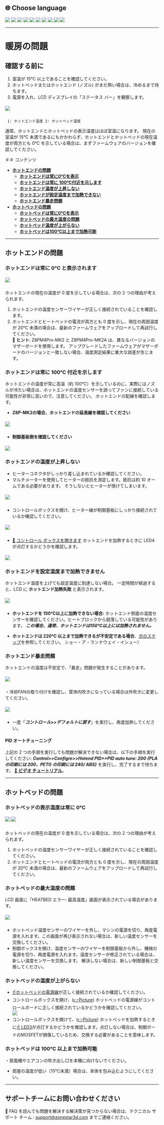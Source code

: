 ## <a id="choose-language">:globe_with_meridians: Choose language</a>
[![](../lanpic/EN.png)](https://github.com/ZONESTAR3D/Z8P/blob/main/Z8P_FAQ/Issue_heating/readme.md)
[![](../lanpic/ES.png)](https://github.com/ZONESTAR3D/Z8P/blob/main/Z8P_FAQ/Issue_heating/readme-es.md)
[![](../lanpic/PT.png)](https://github.com/ZONESTAR3D/Z8P/blob/main/Z8P_FAQ/Issue_heating/readme-pt.md)
[![](../lanpic/FR.png)](https://github.com/ZONESTAR3D/Z8P/blob/main/Z8P_FAQ/Issue_heating/readme-fr.md)
[![](../lanpic/DE.png)](https://github.com/ZONESTAR3D/Z8P/blob/main/Z8P_FAQ/Issue_heating/readme-de.md)
[![](../lanpic/IT.png)](https://github.com/ZONESTAR3D/Z8P/blob/main/Z8P_FAQ/Issue_heating/readme-it.md)
[![](../lanpic/RU.png)](https://github.com/ZONESTAR3D/Z8P/blob/main/Z8P_FAQ/Issue_heating/readme-ru.md)
[![](../lanpic/JP.png)](https://github.com/ZONESTAR3D/Z8P/blob/main/Z8P_FAQ/Issue_heating/readme-jp.md)
[![](../lanpic/KR.png)](https://github.com/ZONESTAR3D/Z8P/blob/main/Z8P_FAQ/Issue_heating/readme-kr.md)
[![](../lanpic/SA.png)](https://github.com/ZONESTAR3D/Z8P/blob/main/Z8P_FAQ/Issue_heating/readme-ar.md)

-----
# 暖房の問題
## 確認する前に
1. 室温が 15℃ 以上であることを確認してください。
2. ホットベッドまたはホットエンド (ノズル) がまだ熱い場合は、冷めるまで待ちます。
3. 電源を入れ、LCD ディスプレイの「ステータス バー」を観察します。
##### ![](./LCD_screen.jpg)
>
     1: ホットエンド温度 2: ホットベッド温度
通常、ホットエンドとホットベッドの表示温度はほぼ室温になります。
現在の室温が 15℃ 未満であるにもかかわらず、ホットエンドとホットベッドの現在温度が両方とも 0℃ を示している場合は、まずファームウェアのバージョンを確認してください。

＃＃ コンテンツ
- **[ホットエンドの問題](#a)**
   - **[ホットエンドは常に0℃を表示](#a1)**
   - **[ホットエンドは常に 100℃付近を示します](#a2)**
   - **[ホットエンド温度が上昇しない](#a3)**
   - **[ホットエンドが設定温度まで加熱できない](#14)**
   - **[ホットエンド暴走問題](#a5)**
- **[ホットベッドの問題](#b)**
   - **[ホットベッドは常に0℃を表示](#b1)**
   - **[ホットベッドの最大温度の問題](#b2)**
   - **[ホットベッド温度が上がらない](#b3)**
   - **[ホットベッドは100℃以上まで加熱可能](#b4)**

-----
## <a id="a">ホットエンドの問題</a>
### <a id="a1">ホットエンドは常に 0℃ と表示されます</a>
##### ![](hotend_min_temperature.jpg)  
ホットエンドの現在の温度が 0 度を示している場合は、次の 2 つの理由が考えられます。
1. ホットエンドの温度センサーワイヤーが正しく接続されていることを確認します。
2. ホットエンドとヒートベッドの電流が両方とも 0 度を示し、現在の周囲温度が 20℃ 未満の場合は、最新のファームウェアをアップロードして再試行してください。    
:pushpin: **ヒント**: Z8PM4Pro-MK2 と Z8PM4Pro-MK2A は、異なるバージョンのマザーボードを使用します。 アップグレードしたファームウェアがマザーボードのバージョンと一致しない場合、温度測定結果に重大な誤差が生じます。

### <a id="a2">ホットエンドは常に 100℃ 付近を示します </a>
ホットエンドの温度が常に高温（約 100℃）を示しているのに、実際にはノズルが冷たい場合は、ホットエンドの温度センサーを誤ってファンに接続している可能性が非常に高いので、注意してください。 ホットエンドの配線を確認します。
- **Z8P-MK2の場合、ホットエンドの延長線を確認してください**
##### ![](./Hotend_wiring.jpg)
- **制御基板側を確認してください**
##### ![](../pic/Z8P_wiring.png)

### <a id="a3">ホットエンドの温度が上昇しない </a>
- ヒーターコネクタがしっかり差し込まれているか確認してください。
- マルチメーターを使用してヒーターの抵抗を測定します。抵抗は約 10 オームである必要があります。 そうしないとヒーターが焼けてしまいます。
##### ![](./measure.jpg)
- コントロールボックスを開け、ヒーター線が制御基板にしっかり接続されているか確認してください。
##### ![](./WireOfheater.jpg)
- [:link: コントロール ボックスを開きます](../How_to_open_the_control_box.jpg) ホットエンドを加熱するときに LED4 が点灯するかどうかを確認します。
##### <a id="led"> ![](LEDs.jpg) </a>

### <a id="a4">ホットエンドを設定温度まで加熱できません </a>
ホットエンド温度を上げても設定温度に到達しない場合。 一定時間が経過すると、LCD に **ホットエンド加熱失敗** と表示されます。
##### ![](./hotend_heating_fail.jpg)
- **ホットエンドを 150℃以上に加熱できない場合:** ホットエンド側面の温度センサーを確認してください。ヒートブロックから脱落している可能性があります。 ***この場合、通常、ホットエンドは150℃以上には加熱されません。***
<!-- ![](sensorhotenddrop.jpg) -->
- **ホットエンドは 220℃ 以上まで加熱できるが不安定である場合**、[次のステップ](#a5)を参照してください。 ショー・ア・ランナウェイ・イシュー）

### <a id="a5">ホットエンド暴走問題 </a>
ホットエンドの温度は不安定で、「暴走」問題が発生することがあります。
##### ![](./runaway.jpg)
   ・冷却FANの取り付けを確認し、筐体内吹きになっている場合は外吹きに変更してください。
##### ![](./coolingfan.jpg)
   - 一度「***コントロール>>デフォルトに戻す***」を実行し、再度加熱してください。
#### PID オートチューニング
上記の 2 つの手順を実行しても問題が解決できない場合は、以下の手順を実行してください: ***Control>>Configre>>Hotend PID>>PID auto tune: 200 {PLA の印刷には 200、PETG の印刷には 240/ ABS}*** を実行し、完了するまで待ちます。 [:movie_camera: **ビデオ チュートリアル**](./PID_Auto_Tune.gif)。

-----
## <a id="b">ホットベッドの問題 </a>
### <a id="b1">ホットベッドの表示温度は常に 0℃ </a>
##### ![](hotbed_min_temperature.jpg) ![](./Hotbed_wiring.jpg)
ホットベッドの現在の温度が 0 度を示している場合は、次の 2 つの理由が考えられます。
1. ホットベッドの温度センサーワイヤーが正しく接続されていることを確認してください。
2. ホットエンドとヒートベッドの電流が両方とも 0 度を示し、現在の周囲温度が 20℃ 未満の場合は、最新のファームウェアをアップロードして再試行してください。

### <a id="b2">ホットベッドの最大温度の問題 </a>
LCD 画面に「HEATBED エラー: 最高温度」画面が表示されている場合があります。
##### ![](./hotbed_max_temperature.jpg)
- ホットベッド温度センサーのワイヤーを外し、マシンの電源を切り、再度電源を入れます。この画面が再び表示されない場合は、新しい温度センサーを交換してください。
- 制御ボックスを開け、温度センサーのワイヤーを制御基板から外し、機械の電源を切り、再度電源を入れます。温度センサーが修正されている場合は、新しい温度センサーを交換します。 解決しない場合は、新しい制御基板と交換してください。

### <a id="b3">ホットベッドの温度が上がらない </a>
- [:point_up:ホットベッドの電源線](#b1)が正しく接続されているか確認してください。
- コントロールボックスを開け、([:point_right:Picture](../pic/OpenControlBox.png)) ホットベッドの電源線がコントロールボードに正しく接続されているかどうかを確認してください。   
![](./heatbed_power.jpg)
- コントロールボックスを開けて、([:point_right:Picture](../pic/OpenControlBox.png)) ホットベッドを加熱するときに[:point_up: LED3](#led)が点灯するかどうかを確認します。点灯しない場合は、制御ボードのMOSFETが損傷しているため、交換する必要があることを意味します。

### <a id="b4">ホットベッドは 100℃ 以上まで加熱可能 </a>
・扇風機やエアコンの吹き出し口を本機に向けないでください。
- 部屋の温度が低い（15℃未満）場合は、本体を包み込むようにしてください。

--------
## サポートチームにお問い合わせください
:email: FAQ を読んでも問題を解決する解決策が見つからない場合は、テクニカル サポート チーム : support@zonestar3d.com までご連絡ください。